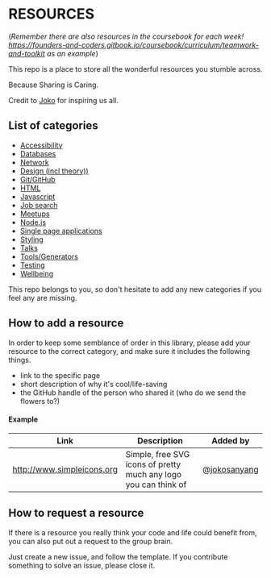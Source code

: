 # RESOURCES

(_Remember there are also resources in the coursebook for each week! https://founders-and-coders.gitbook.io/coursebook/curriculum/teamwork-and-toolkit as an example_)

This repo is a place to store all the wonderful resources you stumble across.

Because Sharing is Caring. 

Credit to [Joko](https://github.com/jokosanyang) for inspiring us all.

## List of categories

- [Accessibility](./directory/accessibility.md)
- [Databases](./directory/databases.md)
- [Network](./directory/network.md)
- [Design (incl theory))](./directory/design.md)
- [Git/GitHub](./directory/git.md)
- [HTML](./directory/html.md)
- [Javascript](./directory/javascript.md)
- [Job search](./directory/jobs.md)
- [Meetups](./directory/meetups.md)
- [Node.js](./directory/node.md)
- [Single page applications](./directory/SPAs.md)
- [Styling](./directory/styling.md)
- [Talks](./directory/talks.md)
- [Tools/Generators](./directory/tools.md)
- [Testing](./directory/testing.md)
- [Wellbeing](./directory/wellbeing.md)

This repo belongs to you, so don't hesitate to add any new categories if you feel any are missing.

## How to add a resource

In order to keep some semblance of order in this library, please add your resource to the correct category, and make sure it includes the following things.

- link to the specific page
- short description of why it's cool/life-saving
- the GitHub handle of the person who shared it (who do we send the flowers to?)

#### Example

| Link                       | Description                                                     | Added by     |
| -------------------------- | --------------------------------------------------------------- | ------------ |
| http://www.simpleicons.org | Simple, free SVG icons of pretty much any logo you can think of | @[jokosanyang](https://github.com/jokosanyang) |

## How to request a resource

If there is a resource you really think your code and life could benefit from, you can also put out a request to the group brain.

Just create a new issue, and follow the template.
If you contribute something to solve an issue, please close it.
